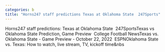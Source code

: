 ```yaml
---
categories: b
title: "Horns247 staff predictions Texas at Oklahoma State  247Sports"
---
```

Horns247 staff predictions: Texas at Oklahoma State&nbsp;&nbsp;247SportsTexas vs Oklahoma State Prediction, Game Preview&nbsp;&nbsp;College Football NewsTexas vs. Oklahoma State - Game Preview - October 22, 2022&nbsp;&nbsp;ESPNOklahoma State vs. Texas: How to watch, live stream, TV, kickoff time&nbs